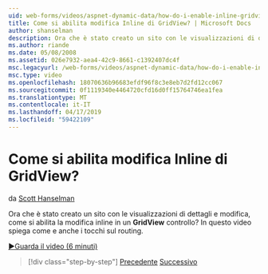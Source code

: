 ```yaml
---
uid: web-forms/videos/aspnet-dynamic-data/how-do-i-enable-inline-gridview-editing
title: Come si abilita modifica Inline di GridView? | Microsoft Docs
author: shanselman
description: Ora che è stato creato un sito con le visualizzazioni di dettagli e modifica, come si abilita la modifica inline in un controllo GridView? In questo video illustra come e anche touc...
ms.author: riande
ms.date: 05/08/2008
ms.assetid: 026e7932-aea4-42c9-8661-c1392407dc4f
msc.legacyurl: /web-forms/videos/aspnet-dynamic-data/how-do-i-enable-inline-gridview-editing
msc.type: video
ms.openlocfilehash: 18070636b96683efdf96f8c3e8eb7d2fd12cc067
ms.sourcegitcommit: 0f1119340e4464720cfd16d0ff15764746ea1fea
ms.translationtype: MT
ms.contentlocale: it-IT
ms.lasthandoff: 04/17/2019
ms.locfileid: "59422109"
---
```

# <a name="how-do-i-enable-inline-gridview-editing"></a>Come si abilita modifica Inline di GridView?

da [Scott Hanselman](https://github.com/shanselman)

Ora che è stato creato un sito con le visualizzazioni di dettagli e modifica, come si abilita la modifica inline in un **GridView** controllo? In questo video spiega come e anche i tocchi sul routing.

[&#9654;Guarda il video (6 minuti)](https://channel9.msdn.com/Blogs/ASP-NET-Site-Videos/how-do-i-enable-inline-gridview-editing)

> [!div class="step-by-step"]
> [Precedente](your-first-scaffold-and-what-is-dynamic-data.md)
> [Successivo](how-do-i-change-how-my-fields-render.md)

